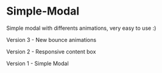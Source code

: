 # Simple-Modal
Simple modal with differents animations, very easy to use :)

Version 3 - New bounce animations

Version 2 - Responsive content box

Version 1 - Simple Modal

